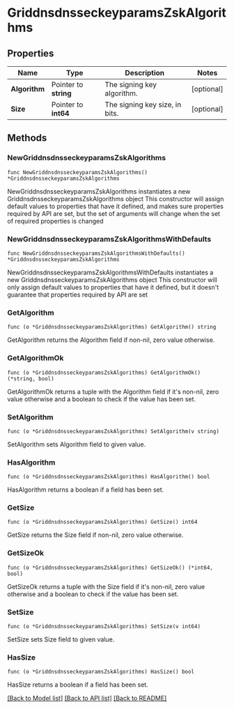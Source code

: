 # GriddnsdnsseckeyparamsZskAlgorithms

## Properties

Name | Type | Description | Notes
------------ | ------------- | ------------- | -------------
**Algorithm** | Pointer to **string** | The signing key algorithm. | [optional] 
**Size** | Pointer to **int64** | The signing key size, in bits. | [optional] 

## Methods

### NewGriddnsdnsseckeyparamsZskAlgorithms

`func NewGriddnsdnsseckeyparamsZskAlgorithms() *GriddnsdnsseckeyparamsZskAlgorithms`

NewGriddnsdnsseckeyparamsZskAlgorithms instantiates a new GriddnsdnsseckeyparamsZskAlgorithms object
This constructor will assign default values to properties that have it defined,
and makes sure properties required by API are set, but the set of arguments
will change when the set of required properties is changed

### NewGriddnsdnsseckeyparamsZskAlgorithmsWithDefaults

`func NewGriddnsdnsseckeyparamsZskAlgorithmsWithDefaults() *GriddnsdnsseckeyparamsZskAlgorithms`

NewGriddnsdnsseckeyparamsZskAlgorithmsWithDefaults instantiates a new GriddnsdnsseckeyparamsZskAlgorithms object
This constructor will only assign default values to properties that have it defined,
but it doesn't guarantee that properties required by API are set

### GetAlgorithm

`func (o *GriddnsdnsseckeyparamsZskAlgorithms) GetAlgorithm() string`

GetAlgorithm returns the Algorithm field if non-nil, zero value otherwise.

### GetAlgorithmOk

`func (o *GriddnsdnsseckeyparamsZskAlgorithms) GetAlgorithmOk() (*string, bool)`

GetAlgorithmOk returns a tuple with the Algorithm field if it's non-nil, zero value otherwise
and a boolean to check if the value has been set.

### SetAlgorithm

`func (o *GriddnsdnsseckeyparamsZskAlgorithms) SetAlgorithm(v string)`

SetAlgorithm sets Algorithm field to given value.

### HasAlgorithm

`func (o *GriddnsdnsseckeyparamsZskAlgorithms) HasAlgorithm() bool`

HasAlgorithm returns a boolean if a field has been set.

### GetSize

`func (o *GriddnsdnsseckeyparamsZskAlgorithms) GetSize() int64`

GetSize returns the Size field if non-nil, zero value otherwise.

### GetSizeOk

`func (o *GriddnsdnsseckeyparamsZskAlgorithms) GetSizeOk() (*int64, bool)`

GetSizeOk returns a tuple with the Size field if it's non-nil, zero value otherwise
and a boolean to check if the value has been set.

### SetSize

`func (o *GriddnsdnsseckeyparamsZskAlgorithms) SetSize(v int64)`

SetSize sets Size field to given value.

### HasSize

`func (o *GriddnsdnsseckeyparamsZskAlgorithms) HasSize() bool`

HasSize returns a boolean if a field has been set.


[[Back to Model list]](../README.md#documentation-for-models) [[Back to API list]](../README.md#documentation-for-api-endpoints) [[Back to README]](../README.md)


